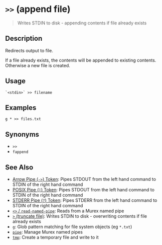 # `>>` (append file)

> Writes STDIN to disk - appending contents if file already exists

## Description

Redirects output to file.

If a file already exists, the contents will be appended to existing contents.
Otherwise a new file is created.

## Usage

    `<stdin>` >> filename

## Examples

    g * >> files.txt

## Synonyms

- `>>`
- `fappend`

## See Also

- [Arrow Pipe (`->`) Token](/parser/pipe-arrow.md):
  Pipes STDOUT from the left hand command to STDIN of the right hand command
- [POSIX Pipe (`|`) Token](/parser/pipe-posix.md):
  Pipes STDOUT from the left hand command to STDIN of the right hand command
- [STDERR Pipe (`?`) Token](/parser/pipe-err.md):
  Pipes STDERR from the left hand command to STDIN of the right hand command
- [`<>` / `read-named-pipe`](./namedpipe.md):
  Reads from a Murex named pipe
- [`>` (truncate file)](./greater-than.md):
  Writes STDIN to disk - overwriting contents if file already exists
- [`g`](./g.md):
  Glob pattern matching for file system objects (eg `*.txt`)
- [`pipe`](./pipe.md):
  Manage Murex named pipes
- [`tmp`](./tmp.md):
  Create a temporary file and write to it
